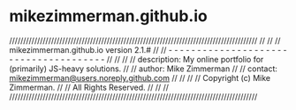 mikezimmerman.github.io
=======================

/////////////////////////////////////////////////////////////////////////////////////////
//                                                                                     //
//     mikezimmerman.github.io                                       version 2.1.#     //
//     - - - - - - - - - - - - - - - - - - - - - - - - - - - - - - - - - - - - - -     //
//                                                                                     //
//     description:  My online portfolio for (primarily) JS-heavy solutions.           //
//     author:       Mike Zimmerman                                                    //
//     contact:      mikezimmerman@users.noreply.github.com                            //
//                                                                                     //
//     Copyright (c) Mike Zimmerman.                                                   //
//     All Rights Reserved.                                                            //
//                                                                                     //
/////////////////////////////////////////////////////////////////////////////////////////
